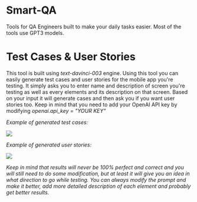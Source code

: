 # Smart-QA
Tools for QA Engineers built to make your daily tasks easier. Most of the tools use GPT3 models.

<h1>Test Cases & User Stories</h1>
<p>This tool is built using <i>text-davinci-003</i> engine. Using this tool you can easily generate test cases and user stories for the mobile app you're testing. It simply asks you to enter name and description of screen you're testing as well as every elements and its description on that screen. Based on your input it will generate cases and then ask you if you want user stories too. Keep in mind that you need to add your OpenAI API key by modifying <i>openai.api_key = "YOUR KEY"<i></p>

<p>Example of generated test cases:</p>
<img src="https://user-images.githubusercontent.com/75025704/213872278-943fdd34-e6be-4cd0-acc0-755f563bbd96.png">



<p>Example of generated user stories:</p>
<img src="https://user-images.githubusercontent.com/75025704/213872295-c37684c8-9c1d-452e-89a9-de43b7ae3c0a.png">


<p>Keep in mind that results will never be 100% perfect and correct and you will still need to do some modification, but at least it will give you an idea in what direction to go while testing. You can always modify the prompt and make it better, add more detailed description of each element and probably get better results.</p>
